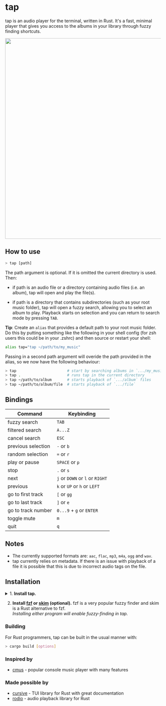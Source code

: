 # tap

tap is an audio player for the terminal, written in Rust. It's a fast, minimal player that gives you access to the albums in your library through fuzzy finding shortcuts.

<img src="https://github.com/timdubbins/tap/blob/master/doc/tap_screenshot.png" width="650"/>

## How to use

```bash
> tap [path]
```

The path argument is optional. If it is omitted the current directory is used. Then:

- if path is an audio file or a directory containing audio files (i.e. an album), tap will open and play the file(s).


- if path is a directory that contains subdirectories (such as your root music folder), tap will open a fuzzy search, allowing you to select an album to play. Playback starts on selection and you can return to search mode by pressing `TAB`.

**Tip**: Create an `alias` that provides a default path to your root music folder. Do this by putting something like the following in your shell config (for zsh users this could be in your .zshrc) and then source or restart your shell:

``` bash
alias tap="tap ~/path/to/my_music"
```

Passing in a second path argument will overide the path provided in the alias, so we now have the following behaviour:
``` bash
> tap                       # start by searching albums in `.../my_music`
> tap .                     # runs tap in the current directory
> tap ~/path/to/album       # starts playback of `.../album` files
> tap ~/path/to/album/file  # starts playback of `.../file`
```

## Bindings

Command | Keybinding
---|---
fuzzy search | `TAB`
filtered search | `A...Z`
cancel search | `ESC`
previous selection | `-` or `b`
random selection | `=` or `r`
play or pause | `SPACE` or `p`
stop | `.` or `s`
next | `j` or `DOWN` or `l` or `RIGHT`
previous | `k` or `UP` or `h` or `LEFT`
go to first track | `[` or `gg`
go to last track | `]` or `e`
go to track number | `0...9` + `g` or `ENTER`
toggle mute | `m`
quit | `q`

## Notes

- The currently supported formats are: `aac`, `flac`, `mp3`, `m4a`, `ogg` and `wav`.
- tap currently relies on metadata. If there is an issue with playback of a file it is possible that this is due to incorrect audio tags on the file.

## Installation

<details>
<summary>1. <b>Install tap.</b></summary>
<br>

If you're on <b>macOS</b> you can use <a href="https://brew.sh/">Homebrew</a>:

```bash
> brew install timdubbins/tap/tap
> tap --version
0.3.0
```

If you're on <b>Arch</b> you can grab the <a href="https://aur.archlinux.org/packages/tap">AUR package</a>.
Or you can automate the install process with an <a href="https://wiki.archlinux.org/title/AUR_helpers">AUR helper</a>,
such as <a href="https://github.com/Jguer/yay">yay</a>:

```bash
> yay -S tap
> tap --version
0.3.0
```

If you're a <b>Debian</b> user (or a user of a Debian derivative like <b>Ubuntu</b> then tap can be installed using a binary <code>.deb</code> file provided in each <a href="https://github.com/timdubbins/tap/releases/tag/v0.3.0">tap release</a>.

```bash
> curl -LO https://github.com/timdubbins/tap/releases/download/v0.3.0/tap_v0.3.0_amd64.deb
> sudo dpkg -i tap_v0.3.0_amd64.deb
> tap --version
0.3.0
```

To compile from source, first you need a <a href="https://www.rust-lang.org/">Rust installation</a> (if you don't have one) and then you can use <a href="https://github.com/rust-lang/cargo">cargo</a>:

```bash
> git clone https://github.com/timdubbins/tap
> cd tap
> cargo install --path .
> tap --version
0.3.0
```

The binaries for each release are also available [here](https://github.com/timdubbins/tap/releases/tag/v0.3.0).
</details>

2. <b>Install [fzf](https://github.com/junegunn/fzf) or [skim](https://github.com/lotabout/skim) (optional).</b> fzf is a very popular fuzzy finder and skim is a Rust alternative to fzf.<br><i>Installing either program will enable fuzzy-finding in tap.</i>

### Building

For Rust programmers, tap can be built in the usual manner with:
```bash
> cargo build [options]
```

### Inspired by

- [cmus](https://github.com/cmus/cmus) - popular console music player with many features

### Made possible by

- [cursive](https://github.com/gyscos/cursive) - TUI library for Rust with great documentation
- [rodio](https://github.com/RustAudio/rodio) - audio playback library for Rust
